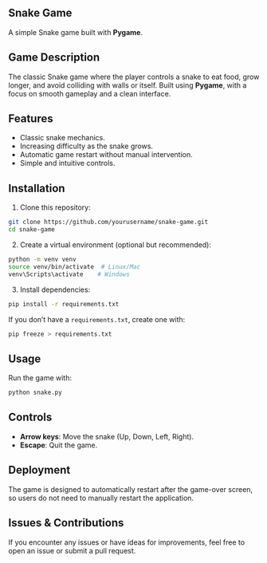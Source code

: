 ## **Snake Game**

A simple Snake game built with **Pygame**.

## **Game Description**
The classic Snake game where the player controls a snake to eat food, grow longer, and avoid colliding with walls or itself. Built using **Pygame**, with a focus on smooth gameplay and a clean interface.

## **Features**
- Classic snake mechanics.
- Increasing difficulty as the snake grows.
- Automatic game restart without manual intervention.
- Simple and intuitive controls.

## **Installation**

1. Clone this repository:

```bash
git clone https://github.com/yourusername/snake-game.git
cd snake-game
```

2. Create a virtual environment (optional but recommended):

```bash
python -m venv venv
source venv/bin/activate  # Linux/Mac
venv\Scripts\activate    # Windows
```

3. Install dependencies:

```bash
pip install -r requirements.txt
```

If you don’t have a `requirements.txt`, create one with:

```bash
pip freeze > requirements.txt
```

## **Usage**

Run the game with:

```bash
python snake.py
```

## **Controls**
- **Arrow keys**: Move the snake (Up, Down, Left, Right).
- **Escape**: Quit the game.

## **Deployment**
The game is designed to automatically restart after the game-over screen, so users do not need to manually restart the application.

## **Issues & Contributions**
If you encounter any issues or have ideas for improvements, feel free to open an issue or submit a pull request.

